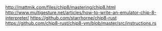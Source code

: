 http://mattmik.com/files/chip8/mastering/chip8.html
http://www.multigesture.net/articles/how-to-write-an-emulator-chip-8-interpreter/
https://github.com/starrhorne/chip8-rust
https://github.com/chip8-rust/chip8-vm/blob/master/src/instructions.rs
